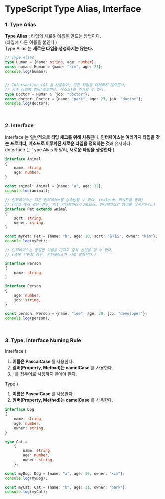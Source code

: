 # TypeScript Type Alias, Interface

### 1. Type Alias
**Type Alias** : 타입의 새로운 이름을 만드는 방법이다.<br>
(타입에 다른 이름을 붙인다.)<br>
Type Alias 는 **새로운 타입을 생성하지는 않는다.**
```ts
// Type Alias
type Human = {name: string, age: number};
const human: Human = {name: "kim", age: 23};
console.log(human);


// Intersection (&) 을 사용하여, 기존 타입을 대체하지 않으면서,
// 기존 타입에 멤버(프로퍼티, 메소드)를 추가할 수 있다.
type Doctor = Human & {job: "doctor"};
const doctor: Doctor = {name: "park", age: 23, job: "doctor"};
console.log(doctor);
```

<br>

### 2. Interface
Interface 는 일반적으로 **타입 체크를 위해 사용**된다. **인터페이스는 
여러가지 타입을 갖는 프로퍼티, 메소드로 이루어진 새로운 타입을 정의하는 것**과 유사하다.
<br>
(Interface 는 Type Alias 와 달리, **새로운 타입을 생성한다.**)
```ts
interface Animal
{
    name: string,
    age: number,
}

const animal: Animal = {name: "a", age: 12};
console.log(animal);

// 인터페이스는 다른 인터페이스를 상속받을 수 있다. (extends 키워드를 통해)
// (아래 예시 같은 경우, Pet 인터페이스가 Animal 인터페이스의 멤버를 상속받는다.)
interface Pet extends Animal
{
    sort: string,
    owner: string,
}

const myPet: Pet = {name: "b", age: 10, sort: "말티즈", owner: "kim"};
console.log(myPet);

// 인터페이스는 동일한 이름을 가지고 중복 선언을 할 수 있다.
// (중복 선언할 경우, 인터페이스가 서로 합쳐진다.)

interface Person
{
    name: string,
}

interface Person
{
    age: number,
    job: string,
}

const person: Person = {name: "lee", age: 39, job: "developer"};
console.log(person);
```

<br>

### 3. Type, Interface Naming Rule
Interface )
1. **이름은 PascalCase** 를 사용한다.
2. **멤버(Property, Method)는 camelCase** 를 사용한다.
3. I 를 접두어로 사용하지 말아야 한다.


Type )
1. **이름은 PascalCase** 를 사용한다.
2. **멤버(Property, Method)는 camelCase** 를 사용한다.
```ts
interface Dog
{
    name: string,
    age: number,
    owner: string,
}

type Cat =
    {
        name: string,
        age: number,
        owner: string,
    };

const myDog: Dog = {name: "a", age: 10, owner: "kim"};
console.log(myDog);

const myCat: Cat = {name: "b", age: 11, owner: "park"};
console.log(myCat);
```